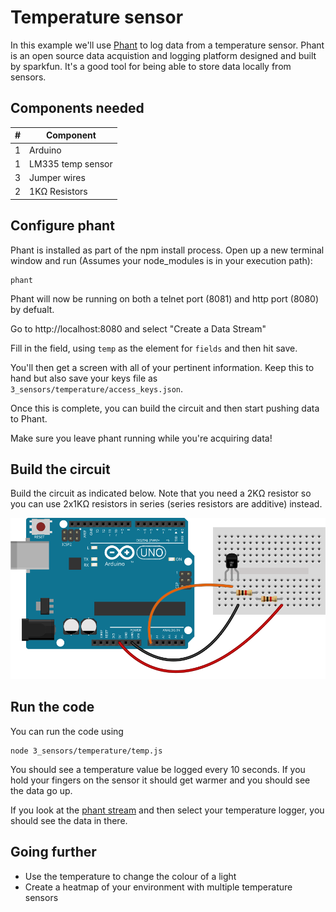 # Temperature sensor

In this example we'll use [Phant](http://phant.io) to log data from a temperature 
sensor. Phant is an open source data acquistion and logging platform designed 
and built by sparkfun. It's a good tool for being able to store data locally
from sensors.

## Components needed

| # | Component         |
|---|-------------------|
| 1 | Arduino           |
| 1 | LM335 temp sensor |
| 3 | Jumper wires      |
| 2 | 1KΩ Resistors     |

## Configure phant

Phant is installed as part of the npm install process. Open up a new terminal
window and run (Assumes your node_modules is in your execution path):

```
phant
```

Phant will now be running on both a telnet port (8081) and http port (8080) 
by defualt.

Go to http://localhost:8080 and select "Create a Data Stream"

Fill in the field, using `temp` as the element for `fields` and then hit save.

You'll then get a screen with all of your pertinent information. Keep this to
hand but also save your keys file as `3_sensors/temperature/access_keys.json`.

Once this is complete, you can build the circuit and then start pushing data
to Phant. 

Make sure you leave phant running while you're acquiring data!

## Build the circuit

Build the circuit as indicated below. Note that you need a 2KΩ resistor so you
can use 2x1KΩ resistors in series (series resistors are additive) instead.

![](temperature.svg)

## Run the code

You can run the code using

```
node 3_sensors/temperature/temp.js
```

You should see a temperature value be logged every 10 seconds. If you hold your
fingers on the sensor it should get warmer and you should see the data go up.

If you look at the [phant stream](http://localhost:8080/streams) and then select
your temperature logger, you should see the data in there.

## Going further

* Use the temperature to change the colour of a light
* Create a heatmap of your environment with multiple temperature sensors

